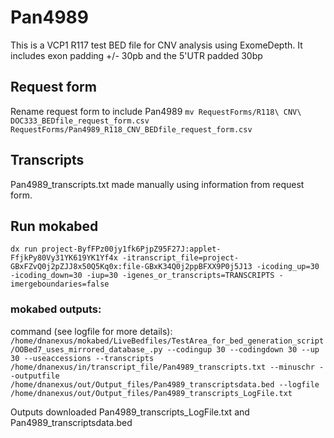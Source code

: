 # Pan4989
This is a VCP1 R117 test BED file for CNV analysis using ExomeDepth. It includes exon padding +/- 30pb and the 5'UTR padded 30bp

## Request form
Rename request form to include Pan4989
`mv RequestForms/R118\ CNV\ DOC333_BEDfile_request_form.csv RequestForms/Pan4989_R118_CNV_BEDfile_request_form.csv`

## Transcripts
Pan4989_transcripts.txt made manually using information from request form.

## Run mokabed
`dx run project-ByfFPz00jy1fk6PjpZ95F27J:applet-FfjkPy80Vy31YK619YK1Yf4x -itranscript_file=project-GBxFZvQ0j2pZJJ8x50Q5Kq0x:file-GBxK34Q0j2ppBFXX9P0j5J13 -icoding_up=30 -icoding_down=30 -iup=30 -igenes_or_transcripts=TRANSCRIPTS -imergeboundaries=false`

### mokabed outputs:
command (see logfile for more details):
`/home/dnanexus/mokabed/LiveBedfiles/TestArea_for_bed_generation_script/OOBed7_uses_mirrored_database_.py --codingup 30 --codingdown 30 --up 30 --useaccessions --transcripts /home/dnanexus/in/transcript_file/Pan4989_transcripts.txt --minuschr --outputfile /home/dnanexus/out/Output_files/Pan4989_transcriptsdata.bed --logfile /home/dnanexus/out/Output_files/Pan4989_transcripts_LogFile.txt`

Outputs downloaded Pan4989_transcripts_LogFile.txt and Pan4989_transcriptsdata.bed
